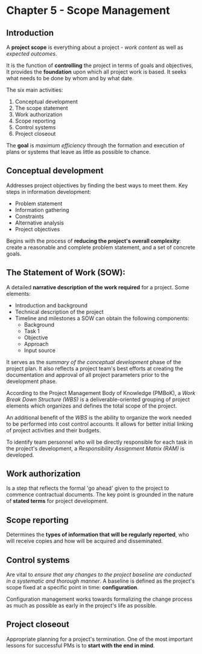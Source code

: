 # Chapter 5 - Scope Management

## Introduction

A **project scope** is everything about a project - *work content* as well as *expected outcomes*.

It is the function of **controlling** the project in terms of goals and objectives, It provides the **foundation** upon which all project work is based. It seeks what needs to be done by whom and by what date.

The six main activities:

1. Conceptual development
2. The scope statement
3. Work authorization
4. Scope reporting
5. Control systems
6. Project closeout

The **goal** is *maximum efficiency* through the formation and execution of plans or 
systems that leave as little as possible to chance.

## Conceptual development

Addresses project objectives by finding the best ways to meet them. Key steps in information development:
- Problem statement
- Information gathering
- Constraints
- Alternative analysis
- Project objectives

Begins with the process of **reducing the project's overall complexity**: create a reasonable and complete problem statement, and a set of concrete goals.

## The Statement of Work (SOW): 

A detailed **narrative description of the work required** for a project. Some elements:
- Introduction and background
- Technical description of the project
- Timeline and milestones a SOW can obtain the following components:
	- Background
	- Task 1
	- Objective
	- Approach
	- Input source

It serves as the *summary of the conceptual development* phase of the project plan. It also reflects a project team's best efforts at creating the documentation and approval of all project parameters prior to the development phase.

According to the Project Management Body of Knowledge (PMBoK), a *Work Break Down Structure (WBS)* is a deliverable-oriented grouping of project elements which organizes and defines the total scope of the project.

An additional benefit of the *WBS* is the ability to organize the work needed to be performed into cost control accounts. It allows for better initial linking of project activities and their budgets.

To identify team personnel who will be directly responsible for each task in the project's development, a *Responsibility Assignment Matrix (RAM)* is developed.

## Work authorization

Is a step that reflects the formal 'go ahead' given to the project to commence contractual documents. The key point is grounded in the nature of **stated terms** for project development.

## Scope reporting

Determines the **types of information that will be regularly reported**, who will receive copies and how will be acquired and disseminated.

## Control systems

Are vital to *ensure that any changes to the project baseline are conducted in a systematic and thorough manner*. A baseline is defined as the project's scope fixed at a specific point in time: **configuration**.

Configuration management works towards formalizing the change process as much as possible as early in the project's life as possible.

## Project closeout

Appropriate planning for a project's termination. One of the most important lessons for successful PMs is to **start with the end in mind**.